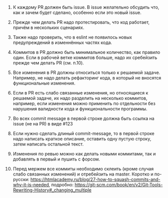 1. К каждому PR должен быть issue. 
В issue желательно обсудить что, как и зачем будет сделано, 
особенно если это новый issue.

2. Прежде чем делать PR надо протестировать, что код работает, 
причём в нескольких сценариях. 
 
3. Также надо проверить, что в eslint не появилось новых предупреждений
в изменнённых частях кода.

4. Коммитов в PR должно быть минимальное количество, как правило один. 
Если в рабочей ветке коммитов больше, надо их сребейзить прежде чем делать PR (см. п.10).

5. Все изменения в PR должны относиться только к решаемой задаче.
Например, не надо делать рефакторинг кода, 
в который не вносятся функциональные изменения.
 
6. Если в PR есть слабо связанные изменения, но относящиеся к решаемой задаче, 
их надо разделить на несколько коммитов, 
например, если  изменения можно применить по отдельности 
без нарушения валидности кода и функциональности программы.
      
7. Во всех commit message в первой строке должна быть ссылка на issue (не на PR)
в виде #123

8. Если нужно сделать длиный commit-message, то
в первой строке надо написать краткое описание, оставить одну пустую строку,
затем написать остальной текст.

9. Изменения по ревью можно как делать новыми коммитами, так и добавлять в первый и пушить с форсом.

10. Перед мержем все коммиты необходимо склеить (кроме случая слабо связанных изменений) и отребейзить на master.
Коротко и по-русски: https://htmlacademy.ru/blog/27-how-to-squash-commits-and-why-it-is-needed, подробно: https://git-scm.com/book/en/v2/Git-Tools-Rewriting-History#_changing_multiple
